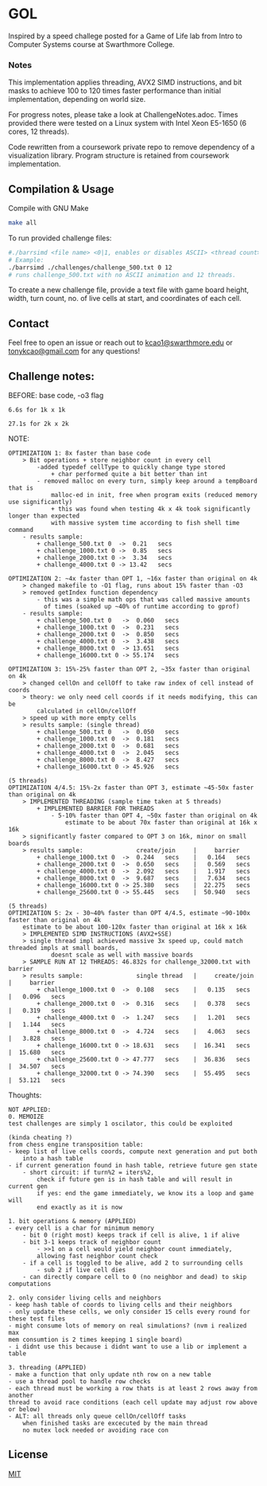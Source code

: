 # GOL

Inspired by a speed challege posted for a Game of Life lab from Intro to Computer Systems course at Swarthmore College.

### Notes
This implementation applies threading, AVX2 SIMD instructions, and bit masks to achieve 100 to 120 times faster performance than initial implementation, depending on world size.

For progress notes, please take a look at ChallengeNotes.adoc.
Times provided there were tested on a Linux system with Intel Xeon E5-1650 (6 cores, 12 threads).

Code rewritten from a coursework private repo to remove dependency of a visualization library. Program structure is retained from coursework implementation.

## Compilation & Usage

Compile with GNU Make

```bash
make all
```
To run provided challenge files: 
``` bash
#./barrsimd <file name> <0|1, enables or disables ASCII> <thread count>
# Example:
./barrsimd ./challenges/challenge_500.txt 0 12
# runs challenge_500.txt with no ASCII animation and 12 threads.
```
To create a new challenge file, provide a text file with game board height, width, turn count, no. of live cells at start, and coordinates of each cell.

## Contact
Feel free to open an issue or reach out to kcao1@swarthmore.edu or tonykcao@gmail.com for any questions!


## Challenge notes:

BEFORE:
    base code, -o3 flag
    
    6.6s for 1k x 1k
    
    27.1s for 2k x 2k

NOTE:

    OPTIMIZATION 1: 8x faster than base code
        > Bit operations + store neighbor count in every cell
            -added typedef cellType to quickly change type stored
                + char performed quite a bit better than int
            - removed malloc on every turn, simply keep around a tempBoard that is
                malloc-ed in init, free when program exits (reduced memory use significantly)
                + this was found when testing 4k x 4k took significantly longer than expected
                with massive system time according to fish shell time command 
        - results sample:
            + challenge_500.txt 0  ->  0.21   secs
            + challenge_1000.txt 0 ->  0.85   secs
            + challenge_2000.txt 0 ->  3.34   secs
            + challenge_4000.txt 0 -> 13.42   secs
            
    OPTIMIZATION 2: ~4x faster than OPT 1, ~16x faster than original on 4k
        > changed makefile to -O1 flag, runs about 15% faster than -O3
        > removed getIndex function dependency
            - this was a simple math ops that was called massive amounts
              of times (soaked up ~40% of runtime according to gprof)
        - results sample:
            + challenge_500.txt 0   ->  0.060   secs
            + challenge_1000.txt 0  ->  0.231   secs
            + challenge_2000.txt 0  ->  0.850   secs
            + challenge_4000.txt 0  ->  3.438   secs
            + challenge_8000.txt 0  -> 13.651   secs
            + challenge_16000.txt 0 -> 55.174   secs

    OPTIMIZATION 3: 15%-25% faster than OPT 2, ~35x faster than original on 4k
        > changed cellOn and cellOff to take raw index of cell instead of coords
        > theory: we only need cell coords if it needs modifying, this can be
            calculated in cellOn/cellOff
        > speed up with more empty cells
        > results sample: (single thread)
            + challenge_500.txt 0   ->  0.050   secs
            + challenge_1000.txt 0  ->  0.181   secs
            + challenge_2000.txt 0  ->  0.681   secs
            + challenge_4000.txt 0  ->  2.045   secs
            + challenge_8000.txt 0  ->  8.427   secs
            + challenge_16000.txt 0 -> 45.926   secs

    (5 threads)
    OPTIMIZATION 4/4.5: 15%-2x faster than OPT 3, estimate ~45-50x faster than original on 4k
        > IMPLEMENTED THREADING (sample time taken at 5 threads)
            + IMPLEMENTED BARRIER FOR THREADS
                - 5-10% faster than OPT 4, ~50x faster than original on 4k
                    estimate to be about 70x faster than original at 16k x 16k
        > significantly faster compared to OPT 3 on 16k, minor on small boards
        > results sample:               create/join     |     barrier
            + challenge_1000.txt 0  ->  0.244   secs    |   0.164   secs
            + challenge_2000.txt 0  ->  0.650   secs    |   0.569   secs
            + challenge_4000.txt 0  ->  2.092   secs    |   1.917   secs
            + challenge_8000.txt 0  ->  9.687   secs    |   7.634   secs
            + challenge_16000.txt 0 -> 25.380   secs    |  22.275   secs
            + challenge_25600.txt 0 -> 55.445   secs    |  50.940   secs

    (5 threads)
    OPTIMIZATION 5: 2x - 30~40% faster than OPT 4/4.5, estimate ~90-100x faster than original on 4k
        estimate to be about 100-120x faster than original at 16k x 16k
        > IMPLEMENTED SIMD INSTRUCTIONS (AVX2+SSE)
        > single thread impl achieved massive 3x speed up, could match threaded impls at small boards, 
                doesnt scale as well with massive boards
        > SAMPLE RUN AT 12 THREADS: 46.832s for challenge_32000.txt with barrier
        > results sample:               single thread   |     create/join   |     barrier
            + challenge_1000.txt 0  ->  0.108   secs    |   0.135   secs    |   0.096   secs
            + challenge_2000.txt 0  ->  0.316   secs    |   0.378   secs    |   0.319   secs
            + challenge_4000.txt 0  ->  1.247   secs    |   1.201   secs    |   1.144   secs
            + challenge_8000.txt 0  ->  4.724   secs    |   4.063   secs    |   3.828   secs
            + challenge_16000.txt 0 -> 18.631   secs    |  16.341   secs    |  15.680   secs
            + challenge_25600.txt 0 -> 47.777   secs    |  36.836   secs    |  34.507   secs
            + challenge_32000.txt 0 -> 74.390   secs    |  55.495   secs    |  53.121   secs
    

Thoughts: 
    
    NOT APPLIED:
    0. MEMOIZE
    test challenges are simply 1 oscilator, this could be exploited

    (kinda cheating ?)
    from chess engine transposition table:
    - keep list of live cells coords, compute next generation and put both
        into a hash table
    - if current generation found in hash table, retrieve future gen state
        - short circuit: if turn%2 = iters%2,
            check if future gen is in hash table and will result in current gen
            if yes: end the game immediately, we know its a loop and game will
            end exactly as it is now

    1. bit operations & memory (APPLIED)
    - every cell is a char for minimum memory
        - bit 0 (right most) keeps track if cell is alive, 1 if alive
        - bit 3-1 keeps track of neighbor count
            - >>1 on a cell would yield neighbor count immediately,
            allowing fast neighbor count check
        - if a cell is toggled to be alive, add 2 to surrounding cells
            - sub 2 if live cell dies
        - can directly compare cell to 0 (no neighbor and dead) to skip computations
    
    2. only consider living cells and neighbors
    - keep hash table of coords to living cells and their neighbors
    - only update these cells, we only consider 15 cells every round for
    these test files
    - might consume lots of memory on real simulations? (nvm i realized max
    mem consumtion is 2 times keeping 1 single board)
    - i didnt use this because i didnt want to use a lib or implement a table

    3. threading (APPLIED)
    - make a function that only update nth row on a new table
    - use a thread pool to handle row checks
    - each thread must be working a row thats is at least 2 rows away from another
    thread to avoid race conditions (each cell update may adjust row above or below)
    - ALT: all threads only queue cellOn/cellOff tasks
        when finished tasks are excecuted by the main thread
        no mutex lock needed or avoiding race con


## License
[MIT](https://choosealicense.com/licenses/mit/)
